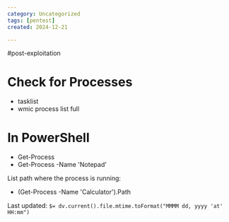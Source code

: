 ```yaml
---
category: Uncategorized
tags: [pentest]
created: 2024-12-21

---
```

#post-exploitation
# Check for Processes

- tasklist
- wmic process list full

# In PowerShell
- Get-Process
- Get-Process -Name 'Notepad'

List path where the process is running:
- (Get-Process -Name 'Calculator').Path


Last updated: `$= dv.current().file.mtime.toFormat("MMMM dd, yyyy 'at' HH:mm")`
